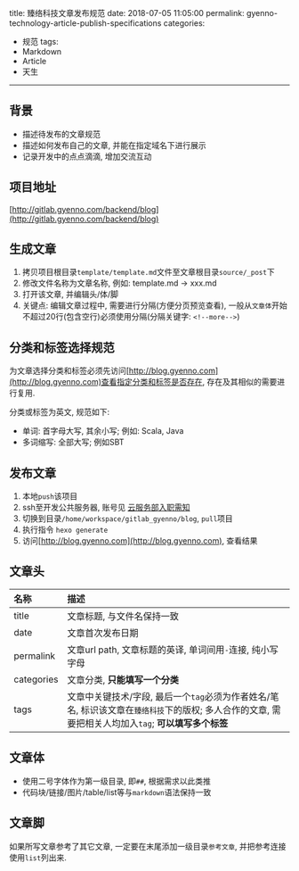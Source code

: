 title: 臻络科技文章发布规范
date: 2018-07-05 11:05:00
permalink: gyenno-technology-article-publish-specifications
categories: 
- 规范
tags:
- Markdown
- Article
- 天生
---


## 背景

* 描述待发布的文章规范
* 描述如何发布自己的文章, 并能在指定域名下进行展示
* 记录开发中的点点滴滴, 增加交流互动

## 项目地址

[http://gitlab.gyenno.com/backend/blog](http://gitlab.gyenno.com/backend/blog)

## 生成文章

1. 拷贝项目根目录`template/template.md`文件至文章根目录`source/_post`下
2. 修改文件名称为文章名称, 例如:  template.md → xxx.md
3. 打开该文章, 并编辑头/体/脚
4. 关键点: 编辑文章过程中, 需要进行分隔(方便分页预览查看), 一般从`文章体`开始不超过20行(包含空行)必须使用分隔(分隔关键字: `<!--more-->`)

<!--more-->

## 分类和标签选择规范

为文章选择分类和标签必须先访问[http://blog.gyenno.com](http://blog.gyenno.com)查看指定分类和标签是否存在, 存在及其相似的需要进行复用.

分类或标签为英文, 规范如下:

* 单词: 首字母大写, 其余小写; 例如: Scala, Java
* 多词缩写: 全部大写; 例如SBT

## 发布文章

1. 本地`push`该项目
2. ssh至开发公共服务器, 账号见 [云服务部入职需知](http://blog.gyenno.com/cloud-service-department-entry-requirements.html)
3. 切换到目录`/home/workspace/gitlab_gyenno/blog`, `pull`项目
4. 执行指令 `hexo generate` 
5. 访问[http://blog.gyenno.com](http://blog.gyenno.com), 查看结果

## 文章头

| 名称 | 描述 |
| :--- | :--- |
| title | 文章标题, 与文件名保持一致 |
| date | 文章首次发布日期 |
| permalink | 文章url path, 文章标题的英译, 单词间用`-`连接, 纯小写字母 |
| categories | 文章分类, **只能填写一个分类** |
| tags | 文章中关键技术/字段, 最后一个`tag`必须为作者姓名/笔名, 标识该文章在`臻络科技`下的版权; 多人合作的文章, 需要把相关人均加入`tag`; **可以填写多个标签** |

## 文章体

* 使用二号字体作为第一级目录, 即`##`, 根据需求以此类推
* 代码块/链接/图片/table/list等与`markdown`语法保持一致

## 文章脚

如果所写文章参考了其它文章, 一定要在末尾添加一级目录`参考文章`, 并把参考连接使用`list`列出来.

